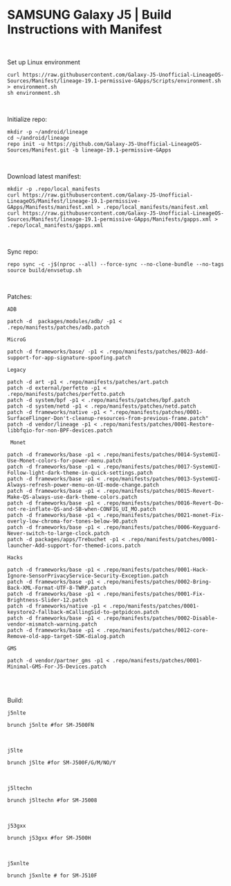 # SAMSUNG Galaxy J5 | Build Instructions with Manifest
<br/>

Set up Linux environment
```
curl https://raw.githubusercontent.com/Galaxy-J5-Unofficial-LineageOS-Sources/Manifest/lineage-19.1-permissive-GApps/Scripts/environment.sh > environment.sh
sh environment.sh
```
<br/>

Initialize repo:
```
mkdir -p ~/android/lineage
cd ~/android/lineage
repo init -u https://github.com/Galaxy-J5-Unofficial-LineageOS-Sources/Manifest.git -b lineage-19.1-permissive-GApps
```
<br/>


Download latest manifest:
```
mkdir -p .repo/local_manifests
curl https://raw.githubusercontent.com/Galaxy-J5-Unofficial-LineageOS/Manifest/lineage-19.1-permissive-GApps/Manifests/manifest.xml > .repo/local_manifests/manifest.xml
curl https://raw.githubusercontent.com/Galaxy-J5-Unofficial-LineageOS-Sources/Manifest/lineage-19.1-permissive-GApps/Manifests/gapps.xml > .repo/local_manifests/gapps.xml
```
<br/>

Sync repo:
```
repo sync -c -j$(nproc --all) --force-sync --no-clone-bundle --no-tags
source build/envsetup.sh
```
<br/>

Patches:

```ADB```
```
patch -d  packages/modules/adb/ -p1 < .repo/manifests/patches/adb.patch
```

```MicroG```
```
patch -d frameworks/base/ -p1 < .repo/manifests/patches/0023-Add-support-for-app-signature-spoofing.patch
```

```Legacy```
```
patch -d art -p1 < .repo/manifests/patches/art.patch
patch -d external/perfetto -p1 < .repo/manifests/patches/perfetto.patch
patch -d system/bpf -p1 < .repo/manifests/patches/bpf.patch
patch -d system/netd -p1 < .repo/manifests/patches/netd.patch
patch -d frameworks/native -p1 < ".repo/manifests/patches/0001-SurfaceFlinger-Don't-cleanup-resources-from-previous-frame.patch"
patch -d vendor/lineage -p1 < .repo/manifests/patches/0001-Restore-libbfqio-for-non-BPF-devices.patch

```

``` Monet```
```
patch -d frameworks/base -p1 < .repo/manifests/patches/0014-SystemUI-Use-Monet-colors-for-power-menu.patch
patch -d frameworks/base -p1 < .repo/manifests/patches/0017-SystemUI-Follow-light-dark-theme-in-quick-settings.patch
patch -d frameworks/base -p1 < .repo/manifests/patches/0013-SystemUI-Always-refresh-power-menu-on-UI-mode-change.patch
patch -d frameworks/base -p1 < .repo/manifests/patches/0015-Revert-Make-QS-always-use-dark-theme-colors.patch
patch -d frameworks/base -p1 < .repo/manifests/patches/0016-Revert-Do-not-re-inflate-QS-and-SB-when-CONFIG_UI_MO.patch
patch -d frameworks/base -p1 < .repo/manifests/patches/0021-monet-Fix-overly-low-chroma-for-tones-below-90.patch
patch -d frameworks/base -p1 < .repo/manifests/patches/0006-Keyguard-Never-switch-to-large-clock.patch
patch -d packages/apps/Trebuchet -p1 < .repo/manifests/patches/0001-launcher-Add-support-for-themed-icons.patch
```

```Hacks ```
```
patch -d frameworks/base -p1 < .repo/manifests/patches/0001-Hack-Ignore-SensorPrivacyService-Security-Exception.patch
patch -d frameworks/base -p1 < .repo/manifests/patches/0002-Bring-Back-XML-Format-UTF-8-TWRP.patch
patch -d frameworks/base -p1 < .repo/manifests/patches/0001-Fix-Brightness-Slider-12.patch
patch -d frameworks/native -p1 < .repo/manifests/patches/0001-keystore2-fallback-mCallingSid-to-getpidcon.patch
patch -d frameworks/base -p1 < .repo/manifests/patches/0002-Disable-vendor-mismatch-warning.patch
patch -d frameworks/base -p1 < .repo/manifests/patches/0012-core-Remove-old-app-target-SDK-dialog.patch
```

```GMS ```
```
patch -d vendor/partner_gms -p1 < .repo/manifests/patches/0001-Minimal-GMS-For-J5-Devices.patch
```
<br/>

<br/>

Build:

```j5nlte```

```
brunch j5nlte #for SM-J500FN
```
<br/>

```j5lte ```

```
brunch j5lte #for SM-J500F/G/M/NO/Y
```
<br/>

```j5ltechn```

```
brunch j5ltechn #for SM-J5008
```
<br/>

```j53gxx```

```
brunch j53gxx #for SM-J500H
```
<br/>

```j5xnlte ```

```
brunch j5xnlte # for SM-J510F
```
<br/>

<br/>
